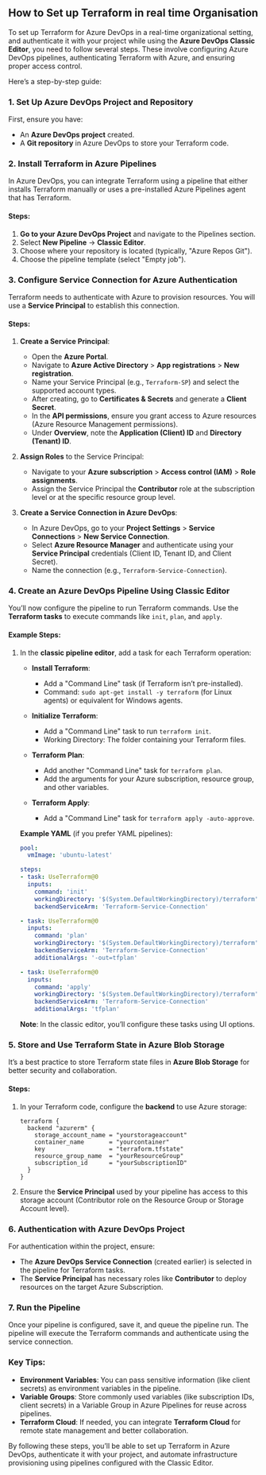 ## How to Set up Terraform in real time Organisation 

To set up Terraform for Azure DevOps in a real-time organizational setting, and authenticate it with your project while using the **Azure DevOps Classic Editor**, you need to follow several steps. These involve configuring Azure DevOps pipelines, authenticating Terraform with Azure, and ensuring proper access control.

Here’s a step-by-step guide:

### 1. **Set Up Azure DevOps Project and Repository**
First, ensure you have:
- An **Azure DevOps project** created.
- A **Git repository** in Azure DevOps to store your Terraform code.

### 2. **Install Terraform in Azure Pipelines**
In Azure DevOps, you can integrate Terraform using a pipeline that either installs Terraform manually or uses a pre-installed Azure Pipelines agent that has Terraform.

#### Steps:
1. **Go to your Azure DevOps Project** and navigate to the Pipelines section.
2. Select **New Pipeline** -> **Classic Editor**.
3. Choose where your repository is located (typically, "Azure Repos Git").
4. Choose the pipeline template (select "Empty job").

### 3. **Configure Service Connection for Azure Authentication**
Terraform needs to authenticate with Azure to provision resources. You will use a **Service Principal** to establish this connection.

#### Steps:
1. **Create a Service Principal**:
   - Open the **Azure Portal**.
   - Navigate to **Azure Active Directory** > **App registrations** > **New registration**.
   - Name your Service Principal (e.g., `Terraform-SP`) and select the supported account types.
   - After creating, go to **Certificates & Secrets** and generate a **Client Secret**.
   - In the **API permissions**, ensure you grant access to Azure resources (Azure Resource Management permissions).
   - Under **Overview**, note the **Application (Client) ID** and **Directory (Tenant) ID**.

2. **Assign Roles** to the Service Principal:
   - Navigate to your **Azure subscription** > **Access control (IAM)** > **Role assignments**.
   - Assign the Service Principal the **Contributor** role at the subscription level or at the specific resource group level.

3. **Create a Service Connection in Azure DevOps**:
   - In Azure DevOps, go to your **Project Settings** > **Service Connections** > **New Service Connection**.
   - Select **Azure Resource Manager** and authenticate using your **Service Principal** credentials (Client ID, Tenant ID, and Client Secret).
   - Name the connection (e.g., `Terraform-Service-Connection`).

### 4. **Create an Azure DevOps Pipeline Using Classic Editor**
You’ll now configure the pipeline to run Terraform commands. Use the **Terraform tasks** to execute commands like `init`, `plan`, and `apply`.

#### Example Steps:
1. In the **classic pipeline editor**, add a task for each Terraform operation:
   
   - **Install Terraform**:
     - Add a "Command Line" task (if Terraform isn’t pre-installed).
     - Command: `sudo apt-get install -y terraform` (for Linux agents) or equivalent for Windows agents.
   
   - **Initialize Terraform**:
     - Add a "Command Line" task to run `terraform init`.
     - Working Directory: The folder containing your Terraform files.
   
   - **Terraform Plan**:
     - Add another "Command Line" task for `terraform plan`.
     - Add the arguments for your Azure subscription, resource group, and other variables.
   
   - **Terraform Apply**:
     - Add a "Command Line" task for `terraform apply -auto-approve`.

   **Example YAML** (if you prefer YAML pipelines):
   ```yaml
   pool:
     vmImage: 'ubuntu-latest'

   steps:
   - task: UseTerraform@0
     inputs:
       command: 'init'
       workingDirectory: '$(System.DefaultWorkingDirectory)/terraform'
       backendServiceArm: 'Terraform-Service-Connection'

   - task: UseTerraform@0
     inputs:
       command: 'plan'
       workingDirectory: '$(System.DefaultWorkingDirectory)/terraform'
       backendServiceArm: 'Terraform-Service-Connection'
       additionalArgs: '-out=tfplan'

   - task: UseTerraform@0
     inputs:
       command: 'apply'
       workingDirectory: '$(System.DefaultWorkingDirectory)/terraform'
       backendServiceArm: 'Terraform-Service-Connection'
       additionalArgs: 'tfplan'
   ```

   **Note**: In the classic editor, you’ll configure these tasks using UI options.

### 5. **Store and Use Terraform State in Azure Blob Storage**
It’s a best practice to store Terraform state files in **Azure Blob Storage** for better security and collaboration.

#### Steps:
1. In your Terraform code, configure the **backend** to use Azure storage:
   ```hcl
   terraform {
     backend "azurerm" {
       storage_account_name = "yourstorageaccount"
       container_name       = "yourcontainer"
       key                  = "terraform.tfstate"
       resource_group_name  = "yourResourceGroup"
       subscription_id      = "yourSubscriptionID"
     }
   }
   ```

2. Ensure the **Service Principal** used by your pipeline has access to this storage account (Contributor role on the Resource Group or Storage Account level).

### 6. **Authentication with Azure DevOps Project**
For authentication within the project, ensure:
- The **Azure DevOps Service Connection** (created earlier) is selected in the pipeline for Terraform tasks.
- The **Service Principal** has necessary roles like **Contributor** to deploy resources on the target Azure Subscription.

### 7. **Run the Pipeline**
Once your pipeline is configured, save it, and queue the pipeline run. The pipeline will execute the Terraform commands and authenticate using the service connection.

### Key Tips:
- **Environment Variables**: You can pass sensitive information (like client secrets) as environment variables in the pipeline.
- **Variable Groups**: Store commonly used variables (like subscription IDs, client secrets) in a Variable Group in Azure Pipelines for reuse across pipelines.
- **Terraform Cloud**: If needed, you can integrate **Terraform Cloud** for remote state management and better collaboration.

By following these steps, you’ll be able to set up Terraform in Azure DevOps, authenticate it with your project, and automate infrastructure provisioning using pipelines configured with the Classic Editor.
